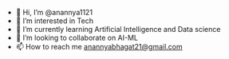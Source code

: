 - 👋 Hi, I’m @anannya1121
- 👀 I’m interested in Tech
- 🌱 I’m currently learning Artificial Intelligence and Data science
- 💞️ I’m looking to collaborate on AI-ML
- 📫 How to reach me anannyabhagat21@gmail.com

<!---
anannya1121/anannya1121 is a ✨ special ✨ repository because its `README.md` (this file) appears on your GitHub profile.
You can click the Preview link to take a look at your changes.
--->
